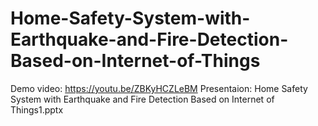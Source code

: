 # Home-Safety-System-with-Earthquake-and-Fire-Detection-Based-on-Internet-of-Things
Demo video: https://youtu.be/ZBKyHCZLeBM
Presentaion:  Home Safety System with Earthquake and Fire Detection Based on Internet of Things1.pptx

